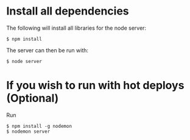# Install all dependencies
The following will install all libraries for the node server:

    $ npm install
The server can then be run with:

    $ node server

# If you wish to run with hot deploys (Optional)
Run

    $ npm install -g nodemon
    $ nodemon server

